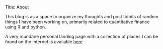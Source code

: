 Title: About

This blog is as a space to organize my thoughts and post tidbits of
random things I have been working on, primarily related to quantitative finance
using R and python.

A very mundane personal landing page with a collection of places I can be found
on the internet is available [here](http://www.matthewdgilbert.com)
